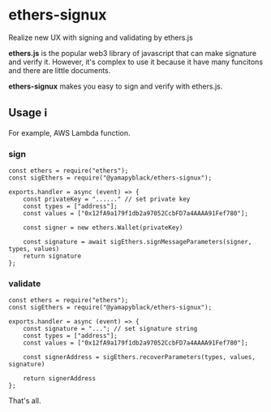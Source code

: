 # ethers-signux
Realize new UX with signing and validating by ethers.js

**ethers.js** is the popular web3 library of javascript that can make signature and verify it.
However, it's complex to use it because it have many funcitons and there are little documents.

**ethers-signux** makes you easy to sign and verify with ethers.js.

## Usage ℹ️

For example, AWS Lambda function.

### sign

```
const ethers = require("ethers");
const sigEthers = require("@yamapyblack/ethers-signux");

exports.handler = async (event) => {
    const privateKey = "......" // set private key
    const types = ["address"];
    const values = ["0x12fA9a179f1db2a97052CcbFD7a4AAAA91Fef780"];

    const signer = new ethers.Wallet(privateKey)
    
    const signature = await sigEthers.signMessageParameters(signer, types, values)
    return signature
};
```

### validate

```
const ethers = require("ethers");
const sigEthers = require("@yamapyblack/ethers-signux");

exports.handler = async (event) => {
    const signature = "..."; // set signature string
    const types = ["address"];
    const values = ["0x12fA9a179f1db2a97052CcbFD7a4AAAA91Fef780"];
    
    const signerAddress = sigEthers.recoverParameters(types, values, signature)

    return signerAddress
};
```

That's all.
